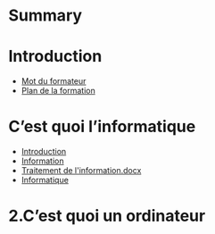 # Summary

# Introduction

- [Mot du formateur](1.introduction.md)
- [Plan de la formation](2.plan-formation.md)
# C’est quoi l’informatique
- [Introduction]()
- [Information]()
- [Traitement de l'information.docx]()
- [Informatique]()
# 2.C’est quoi un ordinateur